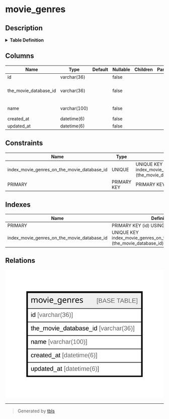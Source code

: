 # movie_genres

## Description

<details>
<summary><strong>Table Definition</strong></summary>

```sql
CREATE TABLE `movie_genres` (
  `id` varchar(36) NOT NULL,
  `the_movie_database_id` varchar(36) NOT NULL COMMENT 'tmdbで管理されているid',
  `name` varchar(100) NOT NULL COMMENT 'ジャンル名',
  `created_at` datetime(6) NOT NULL,
  `updated_at` datetime(6) NOT NULL,
  PRIMARY KEY (`id`),
  UNIQUE KEY `index_movie_genres_on_the_movie_database_id` (`the_movie_database_id`)
) ENGINE=InnoDB DEFAULT CHARSET=utf8mb4
```

</details>

## Columns

| Name | Type | Default | Nullable | Children | Parents | Comment |
| ---- | ---- | ------- | -------- | -------- | ------- | ------- |
| id | varchar(36) |  | false |  |  |  |
| the_movie_database_id | varchar(36) |  | false |  |  | tmdbで管理されているid |
| name | varchar(100) |  | false |  |  | ジャンル名 |
| created_at | datetime(6) |  | false |  |  |  |
| updated_at | datetime(6) |  | false |  |  |  |

## Constraints

| Name | Type | Definition |
| ---- | ---- | ---------- |
| index_movie_genres_on_the_movie_database_id | UNIQUE | UNIQUE KEY index_movie_genres_on_the_movie_database_id (the_movie_database_id) |
| PRIMARY | PRIMARY KEY | PRIMARY KEY (id) |

## Indexes

| Name | Definition |
| ---- | ---------- |
| PRIMARY | PRIMARY KEY (id) USING BTREE |
| index_movie_genres_on_the_movie_database_id | UNIQUE KEY index_movie_genres_on_the_movie_database_id (the_movie_database_id) USING BTREE |

## Relations

![er](movie_genres.svg)

---

> Generated by [tbls](https://github.com/k1LoW/tbls)
